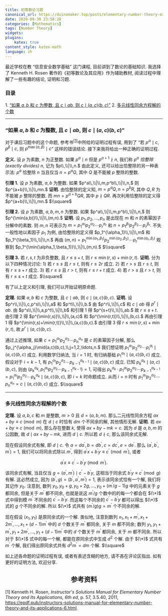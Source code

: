 ```yaml
---
title: 初等数论习题
canonical_url: https://duinomaker.top/posts/elementary-number-theory-exercises/
date: 2020-09-30 23:58:28
categories: [Mathematics]
tags: [Number Theory]
widgets:
plugins:
    katex: true
content_style: katex-math
language: zh
---
```


最近学校在教 “信息安全数学基础” 这门课程, 目前讲到了数论的基础知识. 我选择了 Kenneth H. Rosen 著作的《初等数论及其应用》作为辅助教材, 阅读过程中理解了一些有趣的结论, 证明和习题.

<!-- more -->

### 目录

1.&nbsp;<a href="#section-01">“如果 $a,b$ 和 $c$ 为整数, 且 $c\mid ab,$ 则 $c\mid(a,c)(b,c)$”</a>
2.&nbsp;<a href="#section-02">多元线性同余方程解的个数</a>

---

<span id="section-01"></span>

### “如果 $a,b$ 和 $c$ 为整数, 且 $c\mid ab,$ 则 $c\mid(a,c)(b,c)$”

对于课后习题中的这个命题, 参考书<span class="serif"><sup>[<a href="#cite-1">1</a>]</sup></span>中所给的证明过程有误, 用到了 “若 $p^\alpha\mid c,p^\beta\mid c,$ 则 $p^{\max(\alpha,\beta)}\mid c$” 这样的错误结论. 接下来我将给出一种正确的证明过程.

**定义.** 设 $p$ 为素数, $n$ 为正整数. 如果 $p^a\mid n$ 但是 $p^{a+1}\nmid n,$ 我们称 $p^a$ *恰整除(exactly divides)* $n,$ 记为 $p\\,\\|\\,n.$ 由此定义, 还可以给出恰整除的另一种表示法: $p^a$ 恰整除 $n$ 当且仅当 $n=p^aQ,$ 其中 $Q$ 是不能被 $p$ 整除的整数.

**引理 1.** 设 $p$ 为素数, $a,b$ 为整数. 如果 $p^a\\,\\|\\,m,p^b\\,\\|\\,n,$ 则 $p^{a+b}\\,\\|\\,mn.$
**证明.** 由恰整除的定义知, $m=p^aQ,n=p^bR,$ 其中 $Q,R$ 为不能被 $p$ 整除的整数. 而 $mn=p^{a+b}QR,$ 其中 $p\nmid QR.$ 再次利用恰整除的定义得 $p^{a+b}\\,\\|\\,mn.$ <span class="qed">$\\square$</span>

**引理 2.** 设 $p$ 为素数, $a,b,m,n$ 为整数. 如果 $p^a\\,\\|\\,m,p^b\\,\\|\\,n,$ 则 $p^{\min(a,b)}\\,\\|\\,(m,n).$
**证明.** 设 $p_1,p_2,\ldots,p_n$ 是出现在 $m$ 和 $n$ 的素幂因子分解中的素数. 则 $m,n$ 可表示为 $m=p_1^{\alpha_1}p_2^{\alpha_2}\cdots p_r^{\alpha_r}$ 和 $n=p_1^{\beta_1}p_2^{\beta_2}\cdots p_r^{\beta_r}.$ 不失一般性地以素因子 $p_1$ 为例, 由恰整除的定义得 $p_1^{\alpha_1}\\,\\|\\,m$ 和 $p_1^{\beta_1}\\,\\|\\,n.$ 再由 $(m,n)=p_1^{\min(\alpha_1,\beta_1)}p_2^{\min(\alpha_2,\beta_2)}\cdots p_r^{\min(\alpha_r,\beta_r)}$ 观察到 $p_1^{\min(\alpha_1,\beta_1)}\\,\\|\\,(m,n).$ <span class="qed">$\\square$</span>

**引理 3.** 若 $r,s,t$ 为非负整数, 且 $r\leq s+t,$ 则 $r\leq\min(r,s)+\min(r,t).$
**证明.** 分为以下四种情况讨论: 1) 若 $r\leq s$ 且 $r\leq t,$ 则有 $r\leq 2r$ 成立. 2) 若 $r\gt s$ 且 $r\leq t,$ 则有 $r\leq s+r$ 成立. 3) 若 $r\leq s$ 且 $r\gt t,$ 则有 $r\leq r+t$ 成立. 4) 若 $r\gt s$ 且 $r\gt t,$ 则有 $r\leq s+t$ 成立. <span class="qed">$\\square$</span>

有了以上定义和引理, 我们可以开始证明原命题.

**定理.** 如果 $a,b$ 和 $c$ 为整数, 且 $c\mid ab,$ 则 $c\mid(a,c)(b,c).$
**证明.** 设 $p^r\\,\\|\\,c,p^s\\,\\|\\,a$ 和 $p^t\\,\\|\\,b.$ 由 $p^r\\,\\|\\,c$ 和 $c\mid ab$ 得 $p^r\mid ab.$ 由 $p^s\\,\\|\\,a,p^t\\,\\|\\,b$ 和引理 1 得 $p^{s+t}\\,\\|\\,ab.$ 故 $r\leq s+t.$ 由引理 2 得 $p^{\min(r,s)}\\,\\|\\,(a,c)$ 和 $p^{\min(r,t)}\\,\\|\\,(b,c).$ 再由引理 1 得 $p^{\min(r,s)+\min(r,t)}\\,\\|\\,(a,c)(b,c).$ 由引理 3 得 $r\leq\min(r,s)+\min(r,t),$ 故 $p^r\mid(a,c)(b,c).$

通过上述推理, 如果 $c=p_1^{\alpha_1}p_2^{\alpha_2}\cdots p_n^{\alpha_n}$ 是 $c$ 的素幂因子分解, 那么 $p_j^{\alpha_j}\mid(a,c)(b,c),\\;j=1,2,\ldots,n.$ 我们想证明 $p_1^{\alpha_1}p_2^{\alpha_2}\cdots p_i^{\alpha_i}\mid(a,c)(b,c)$ 成立. 利用数学归纳法, 当 $i=1$ 时, 有归纳基础 $p_1^{\alpha_1}\mid(a,c)(b,c)$ 成立. 假设对于 $i=k-1,$ 有 $p_1^{\alpha_1}p_2^{\alpha_2}\cdots p_{k-1}^{\alpha_{k-1}}\mid(a,c)(b,c)$ 成立. 已知 $p_k^{\alpha_k}\mid(a,c)(b,c),$ 则由 $(p_k^{\alpha_k},p_1^{\alpha_1}p_2^{\alpha_2}\cdots p_{k-1}^{\alpha_{k-1}})=1,$ 可得出 $p_k^{\alpha_k}\cdot p_1^{\alpha_1}p_2^{\alpha_2}\cdots p_{k-1}^{\alpha_{k-1}}=p_1^{\alpha_1}p_2^{\alpha_2}\cdots p_k^{\alpha_k}\mid(a,c)(b,c),$ 即 $i=k$ 时命题成立. 从而 $i=n$ 时有 $p_1^{\alpha_1}p_2^{\alpha_2}\cdots p_n^{\alpha_n}=c\mid(a,c)(b,c)$ 成立. <span class="qed">$\\square$</span>

---

<span id="section-02"></span>

### 多元线性同余方程解的个数

**定理.** 设 $a,b,c$ 和 $m$ 是整数, $m>0$ 且 $d=(a,b,m).$ 那么二元线性同余方程 $ax+by\equiv c\pmod m$ 在 $d\mid c$ 时恰有 $dm$ 个不同余的解, 其他情形无解.
**证明.** 若 $ax+by\equiv c\pmod m,$ 那么存在整数 $k,$ 使得 $ax+by-mk=c.$ 因为 $d$ 是 $a,b,m$ 的公因数, 故 $d\mid ax+by-mk,$ 进而 $d\mid c.$ 所以若 $d\nmid c,$ 那么该同余式无解.

现在假设同余式有解, 即 $d\mid c.$ 令 $a=da^\prime,b=db^\prime,c=dc^\prime,e=de^\prime.$ 那么 $(a^\prime,b^\prime,m^\prime)=1,$ 我们可以将同余式除以 $m^\prime,$ 得到 $a^\prime x+b^\prime y\equiv c^\prime\pmod{m^\prime},$ 或者

$$a^\prime x\equiv c^\prime-b^\prime y\pmod{m^\prime}.\tag{$\*$}$$

该同余式有解, 当且仅当 $g=(a^\prime,m^\prime)\mid c^\prime-b^\prime y,$ 这相当于同余式 $b^\prime y\equiv c^\prime\pmod g$ 有解. 这必然成立, 因为 $(b^\prime,g)=(b^\prime,a^\prime,m^\prime)=1,$ 表示该同余式恰有一个解, 我们将其记作 $y_0.$ 注意到, 数列 $y_0,y_0+g,y_0+2g,\ldots,y_0+(m^\prime/g-1)g$ 中的元素关于 $g$ 都同余, 但是关于 $m^\prime$ 都不同余, 也就是说这 $m^\prime/g$ 个数中的的每一个都会在 $(\*)$ 式中得到模 $m^\prime$ 不同余的 $c^\prime-b^\prime y.$ 而这每个不同余的 $c^\prime-b^\prime y$ 都可以得出 $(\*)$ 式的 $g$ 个不同余的解. 所以 $(\*)$ 式共有 $(m^\prime/g)g=m^\prime$ 个不同余的解.

现在假设 $(x_1,y_1)$ 是原同余式的一个解. 类似地, 注意到数列 $x_1,x_1+m^\prime,x_1+2m^\prime,\ldots,x_1+(d-1)m^\prime$ 中的 $d$ 个数关于 $m^\prime$ 都同余, 关于 $m$ 都不同余; 数列 $y_1,y_1+m^\prime,y_1+2m^\prime,\ldots,y_1+(d-1)m^\prime$ 中的 $d$ 个数关于 $m^\prime$ 都同余, 关于 $m$ 都不同余. 所以对于 $(\*)$ 式中的每一个解, 都能在原同余式中生成 $d^2$ 个解. 由于 $(\*)$ 式共有 $m^\prime$ 个解, 我们得出原同余式共有 $d^2m^\prime=dm$ 个解. <span class="qed">$\\square$</span>

如上述各命题的证明过程有误, 或者有表述含糊的地方, 请不吝在评论区指出. 如有更好的证明方法, 欢迎分享.

<h2 class="serif" style="text-align:center;">参考资料</h2>

<p id="cite-1" class="serif">[1] Kenneth H. Rosen, <em>Instructor's Solutions Manual for Elementary Number Theory and Its Applications, 6th ed</em>, p. 57, 3.5.40, 2011, <a href="https://epdf.pub/instructors-solutions-manual-for-elementary-number-theory-and-its-applications-6.html" target="_blank">https://epdf.pub/instructors-solutions-manual-for-elementary-number-theory-and-its-applications-6.html</a>.</p>

